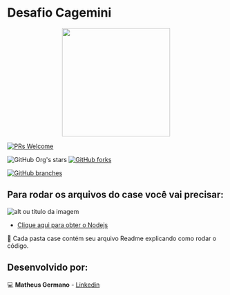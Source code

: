 # Desafio Cagemini

<div align="center">
<img src="https://capgemini.proway.com.br/assets/img/logo-capgemini.png" width="250">
</div>     

 [![PRs Welcome](https://img.shields.io/badge/PRs-welcome-brightgreen.svg?style=flat-square)](http://makeapullrequest.com)


 ![GitHub Org's stars](https://img.shields.io/github/stars/matgermano/capgemini_case?style=social)
 [![GitHub forks](https://img.shields.io/github/forks/matgermano/capgemini_case.svg?style=social&label=Fork&maxAge=2592000)](https://github.com/matgermano/capgemini_case/network/)
 
 [![GitHub branches](https://badgen.net/github/branches/matgermano/capgemini_case)](https://github.com/matgermano/capgemini_case)

 ## Para rodar os arquivos do case você vai precisar:
![alt ou título da imagem](https://camo.githubusercontent.com/dfc69d704694f22168bea3d84584663777fa5301dcad5bbcb5459b336da8d554/68747470733a2f2f696d672e736869656c64732e696f2f62616467652f4e6f64652e6a732d3433383533443f7374796c653d666f722d7468652d6261646765266c6f676f3d6e6f64652e6a73266c6f676f436f6c6f723d7768697465)

- [Clique aqui para obter o Nodejs](https://nodejs.org/pt-br/download/)

<p> 📁 Cada pasta case contém seu arquivo Readme explicando como rodar o código. <p/>


## Desenvolvido por:

💻 **Matheus Germano** - [Linkedin](https://www.linkedin.com/in/matheusgermanodesouza/)

